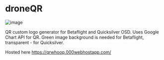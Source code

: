 # droneQR

![image](https://github.com/timmalahov/droneQR/assets/61071739/8dfe0681-d76c-470c-b5ac-b43fb873f2dd)


QR custom logo generator for Betaflight and Quicksilver OSD. Uses Google Chart API for QR.  Green image background is needed for Betaflight, transparent - for Quicksilver.

Hosted here
https://qrwhoop.000webhostapp.com/
